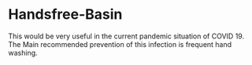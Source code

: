 # Handsfree-Basin
This would be very useful in the current pandemic situation of COVID 19. The Main recommended prevention of this infection is frequent hand washing.
